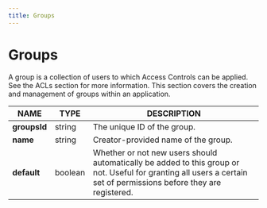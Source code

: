 ```yaml
---
title: Groups
---
```


# Groups

A group is a collection of users to which Access Controls can be applied. See the ACLs section for more information. This section covers the creation and management of groups within an application.

NAME | TYPE | DESCRIPTION
-----|------|------------
**groupsId**|string|The unique ID of the group.
**name**|string|Creator-provided name of the group.
**default**|boolean|Whether or not new users should automatically be added to this group or not. Useful for granting all users a certain set of permissions before they are registered.

